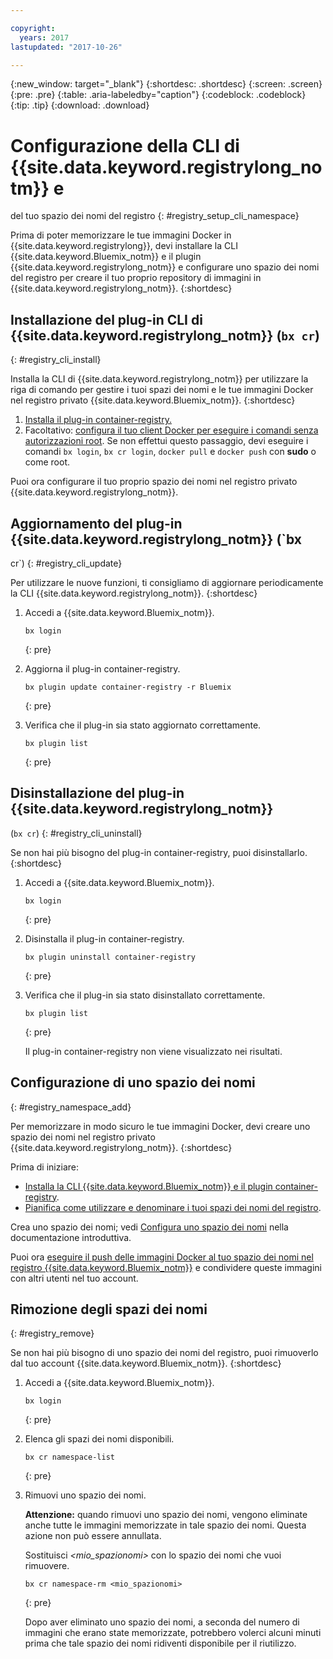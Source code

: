 ```yaml
---

copyright:
  years: 2017
lastupdated: "2017-10-26"

---
```


{:new_window: target="_blank"}
{:shortdesc: .shortdesc}
{:screen: .screen}
{:pre: .pre}
{:table: .aria-labeledby="caption"}
{:codeblock: .codeblock}
{:tip: .tip} 
{:download: .download}


# Configurazione della CLI di {{site.data.keyword.registrylong_notm}} e
del tuo spazio dei nomi del registro
{: #registry_setup_cli_namespace}

Prima di poter memorizzare le tue immagini Docker in {{site.data.keyword.registrylong}}, devi installare la CLI {{site.data.keyword.Bluemix_notm}} e il plugin {{site.data.keyword.registrylong_notm}}
e configurare uno spazio dei nomi del registro per creare il tuo proprio repository di immagini in {{site.data.keyword.registrylong_notm}}.
{:shortdesc}


## Installazione del plug-in CLI di {{site.data.keyword.registrylong_notm}} (`bx cr`)
{: #registry_cli_install}

Installa la CLI di {{site.data.keyword.registrylong_notm}} per
utilizzare la riga di comando per gestire i tuoi spazi dei nomi e le tue immagini Docker nel registro privato {{site.data.keyword.Bluemix_notm}}.
{:shortdesc}

1.  [Installa il plug-in container-registry. ](index.html#registry_cli_install)
2.  Facoltativo: [configura il tuo client Docker per eseguire i comandi senza autorizzazioni root](https://docs.docker.com/engine/installation/linux/linux-postinstall). Se non effettui questo passaggio, devi eseguire i comandi `bx login`, `bx cr
login`, `docker pull` e `docker push` con **sudo** o come root.

Puoi ora configurare il tuo proprio spazio dei nomi nel registro privato {{site.data.keyword.registrylong_notm}}.

## Aggiornamento del plug-in {{site.data.keyword.registrylong_notm}} (`bx
cr`)
{: #registry_cli_update}

Per utilizzare le nuove funzioni, ti consigliamo di aggiornare periodicamente la CLI
{{site.data.keyword.registrylong_notm}}.
{:shortdesc}

1.  Accedi a {{site.data.keyword.Bluemix_notm}}.

    ```
    bx login
    ```
    {: pre}

2.  Aggiorna il plug-in container-registry.

    ```
    bx plugin update container-registry -r Bluemix
    ```
    {: pre}

3.  Verifica che il plug-in sia stato aggiornato correttamente.

    ```
    bx plugin list
    ```
     {: pre}


## Disinstallazione del plug-in {{site.data.keyword.registrylong_notm}}
(`bx cr`)
{: #registry_cli_uninstall}

Se non hai più bisogno del plug-in container-registry, puoi disinstallarlo.
{:shortdesc}

1.  Accedi a {{site.data.keyword.Bluemix_notm}}.

    ```
    bx login
    ```
    {: pre}

2.  Disinstalla il plug-in container-registry.

    ```
    bx plugin uninstall container-registry
    ```
    {: pre}

3.  Verifica che il plug-in sia stato disinstallato correttamente.

    ```
    bx plugin list
    ```
    {: pre}

    Il plug-in container-registry non viene visualizzato nei risultati.


## Configurazione di uno spazio dei nomi
{: #registry_namespace_add}

Per memorizzare in modo sicuro le tue immagini Docker, devi creare uno spazio dei nomi nel registro privato {{site.data.keyword.registrylong_notm}}.
{:shortdesc}

Prima di iniziare:

-   [Installa la CLI {{site.data.keyword.Bluemix_notm}} e il plugin container-registry](#registry_cli_install).
-   [Pianifica come utilizzare e denominare i tuoi spazi dei nomi del registro](registry_overview.html#registry_namespaces).

Crea uno spazio dei nomi; vedi [Configura uno spazio dei nomi](index.html#registry_namespace_add) nella documentazione introduttiva.

Puoi ora [eseguire il push delle immagini Docker al tuo spazio dei nomi nel registro {{site.data.keyword.Bluemix_notm}}](registry_images_.html#registry_images_pushing) e condividere queste immagini con altri utenti nel tuo account.

## Rimozione degli spazi dei nomi
{: #registry_remove}

Se non hai più bisogno di uno spazio dei nomi del registro, puoi rimuoverlo dal tuo account {{site.data.keyword.Bluemix_notm}}.
{:shortdesc}

1.  Accedi a {{site.data.keyword.Bluemix_notm}}.

    ```
    bx login
    ```
    {: pre}

2.  Elenca gli spazi dei nomi disponibili.

    ```
    bx cr namespace-list
    ```
    {: pre}

3.  Rimuovi uno spazio dei nomi. 

    **Attenzione:** quando rimuovi uno spazio dei nomi, vengono eliminate anche tutte le immagini memorizzate in tale spazio dei nomi. Questa azione non può essere annullata.
    
    Sostituisci _&lt;mio_spazionomi&gt;_ con lo spazio dei
nomi che vuoi rimuovere.

    ```
    bx cr namespace-rm <mio_spazionomi>
    ```
    {: pre}

    Dopo aver eliminato
uno spazio dei nomi, a seconda del numero di immagini che erano state memorizzate, potrebbero volerci alcuni
minuti prima che tale spazio dei nomi ridiventi disponibile per il riutilizzo.
